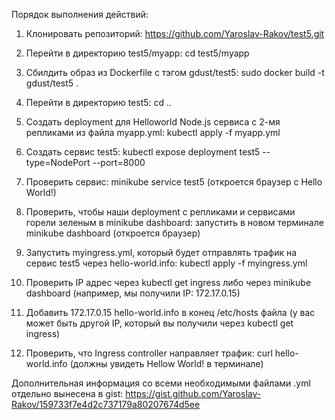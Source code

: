 Порядок выполнения действий:

1. Клонировать репозиторий: https://github.com/Yaroslav-Rakov/test5.git

2. Перейти в директорию test5/myapp: cd test5/myapp

3. Сбилдить образ из Dockerfile c тэгом gdust/test5: sudo docker build -t gdust/test5 .

4. Перейти в директорию test5: cd ..

5. Создать deployment для Helloworld Node.js сервиса с 2-мя репликами из файла myapp.yml: kubectl apply -f myapp.yml

6. Создать сервис test5: kubectl expose deployment test5 --type=NodePort --port=8000

7. Проверить сервис: minikube service test5 (откроется браузер с Hello World!)

8. Проверить, чтобы наши deployment с репликами и сервисами горели зеленым в minikube dashboard: запустить в новом терминале minikube dashboard (откроется браузер)

9. Запустить myingress.yml, который будет отправлять трафик на сервис test5 через hello-world.info: kubectl apply -f myingress.yml

10. Проверить IP адрес через kubectl get ingress либо через minikube dashboard (например, мы получили IP: 172.17.0.15) 

11. Добавить 172.17.0.15 hello-world.info в конец /etc/hosts файла (у вас может быть другой IP, который вы получили через kubectl get ingress)

12. Проверить, что Ingress controller направляет трафик: curl hello-world.info (должны увидеть Hellow World! в терминале)

Дополнительная информация со всеми необходимыми файлами .yml отдельно вынесена в gist: https://gist.github.com/Yaroslav-Rakov/159733f7e4d2c737179a80207674d5ee 






